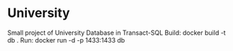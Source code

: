 # University
Small project of University Database in Transact-SQL
Build: docker build -t db .
Run: docker run -d -p 1433:1433 db